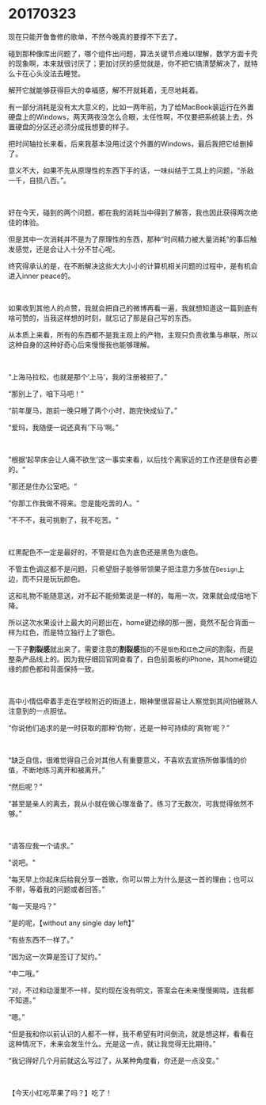 # 20170323

现在只能开鲁鲁修的歌单，不然今晚真的要撑不下去了。

碰到那种像库出问题了，哪个组件出问题，算法关键节点难以理解，数学方面卡壳的现象啊，本来就很讨厌了；更加讨厌的感觉就是，你不把它搞清楚解决了，就特么卡在心头没法去睡觉。

解开它就能够获得巨大的幸福感，解不开就耗着，无尽地耗着。

有一部分消耗是没有太大意义的，比如一两年前，为了给MacBook装运行在外置硬盘上的Windows，两天两夜没怎么合眼，太任性啊，不仅要把系统装上去，外置硬盘的分区还必须分成我想要的样子。

把时间轴拉长来看，后来我基本没用过这个外置的Windows，最后我把它给删掉了。

意义不大，如果不先从原理性的东西下手的话，一味纠结于工具上的问题，“杀敌一千，自损八百。”。

<br/>

好在今天，碰到的两个问题，都在我的消耗当中得到了解答，我也因此获得两次绝佳的体验。

但是其中一次消耗并不是为了原理性的东西，那种“时间精力被大量消耗”的事后触发感觉，还是会让人十分不甘心呢。

终究得承认的是，在不断解决这些大大小小的计算机相关问题的过程中，是有机会进入inner peace的。

<br/>

如果收到其他人的点赞，我就会把自己的微博再看一遍，我就想知道这一篇到底有啥可赞的，当我这样想的时刻，就忘记了那是自己写的东西。

从本质上来看，所有的东西都不是我主观上的产物，主观只负责收集与串联，所以这种自身的这种好奇心后来慢慢我也能够理解。

<br/>

“上海马拉松，也就是那个’上马‘，我的注册被拒了。”

“那别上了，咱下马吧！”

“前年厦马，跑前一晚只睡了两个小时，跑完快成仙了。”

“爱玛，我随便一说还真有’下马‘啊。”

<br/>

”根据‘起早床会让人痛不欲生’这一事实来看，以后找个离家近的工作还是很有必要的。“

”那还是住办公室吧。“

”你那工作我做不得来。您是能吃苦的人。“

”不不不，我可挑剔了，我不吃苦。“

<br/>

红黑配色不一定是最好的，不管是红色为底色还是黑色为底色。

不管主色调这都不是问题，只希望厨子能够带领果子把注意力多放在`Design`上边，而不只是玩玩颜色。

这和礼物不能随意送，对不起不能频繁说是一样的，每用一次，效果就会成倍地下降。

所以这次水果设计上最大的问题出在，home键边缘的那一圈，竟然不配合背面一样为红色，而是特立独行上了银色。

一下子**割裂感**就出来了。需要注意的**割裂感**指的不是`银色`和`红色`之间的割裂，而是整条产品线上的。因为我仔细回官网查看了，白色前面板的iPhone，其home键边缘的颜色都和背面保持一致。

<br/>

高中小情侣牵着手走在学校附近的街道上，眼神里很容易让人察觉到其间怕被熟人注意到的一点胆怯。

“你说他们追求的是一时获取的那种‘伪物’，还是一种可持续的‘真物’呢？”

<br/>

“缺乏自信，很难觉得自己会对其他人有重要意义，不喜欢去宣扬所做事情的价值，不断地练习离开和被离开。”

“然后呢？”

“甚至是亲人的离去，我从小就在做心理准备了。练习了无数次，可我觉得依然不够。”

<br/>

“请答应我一个请求。”

"说吧。"

“每天早上你起床后给我分享一首歌，你可以带上为什么是这一首的理由；也可以不带，等着我的问题或者回答。”

“每一天是吗？”

“是的呢，【without any single day left】”

“有些东西不一样了。”

“因为这一次算是签订了契约。”

“中二哦。”

“对，不过和动漫里不一样，契约现在没有明文，答案会在未来慢慢揭晓，连我都不知道。”

“嗯。”

“但是我和你以前认识的人都不一样，我不希望有时间倒流，就是想这样，看看在这种情况下，未来会发生什么。光是这一点，就让我觉得无比期待。”

“我记得好几个月前就这么写过了，从某种角度看，你还是一点没变。”

<br/>

【今天小红吃苹果了吗？】吃了！